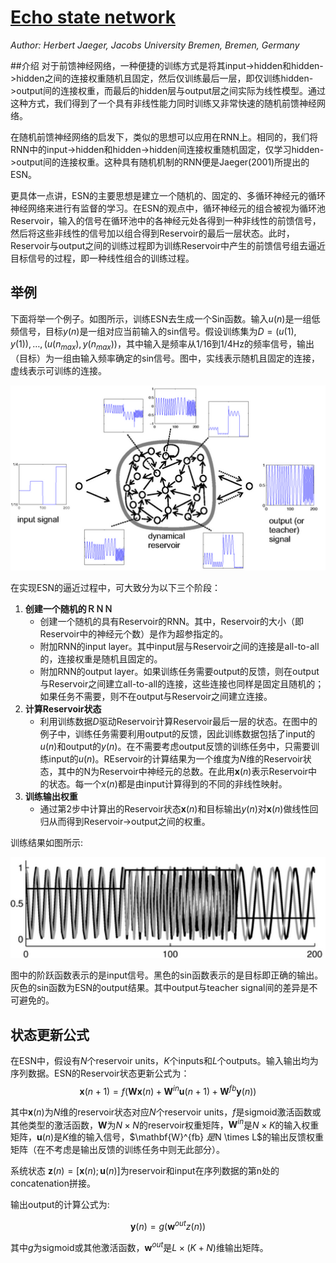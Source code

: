 <!-- @import "themes/infoq.css" -->

# [Echo state network](http://www.scholarpedia.org/article/Echo_state_network)

_Author: Herbert Jaeger, Jacobs University Bremen, Bremen, Germany_

##介绍
对于前馈神经网络，一种便捷的训练方式是将其input->hidden和hidden->hidden之间的连接权重随机且固定，然后仅训练最后一层，即仅训练hidden->output间的连接权重，而最后的hidden层与output层之间实际为线性模型。通过这种方式，我们得到了一个具有非线性能力同时训练又非常快速的随机前馈神经网络。

在随机前馈神经网络的启发下，类似的思想可以应用在RNN上。相同的，我们将RNN中的input->hidden和hidden->hidden间连接权重随机固定，仅学习hidden->output间的连接权重。这种具有随机机制的RNN便是Jaeger(2001)所提出的ESN。

更具体一点讲，ESN的主要思想是建立一个随机的、固定的、多循环神经元的循环神经网络来进行有监督的学习。在ESN的观点中，循环神经元的组合被视为循环池Reservoir，输入的信号在循环池中的各神经元处各得到一种非线性的前馈信号，然后将这些非线性的信号加以组合得到Reservoir的最后一层状态。此时，Reservoir与output之间的训练过程即为训练Reservoir中产生的前馈信号组去逼近目标信号的过程，即一种线性组合的训练过程。

## 举例
下面将举一个例子。如图所示，训练ESN去生成一个Sin函数。输入$u(n)$是一组低频信号，目标$y(n)$是一组对应当前输入的sin信号。假设训练集为$D = (u(1),y(1)),\ldots, (u(n_{max}),y(n_{max}))$，其中输入是频率从1/16到1/4Hz的频率信号，输出（目标）为一组由输入频率确定的sin信号。图中，实线表示随机且固定的连接，虚线表示可训练的连接。

<img src="./imgs/esn-example.png" width="650">

在实现ESN的逼近过程中，可大致分为以下三个阶段：
1. **创建一个随机的ＲＮＮ**
    -  创建一个随机的具有Reservoir的RNN。其中，Reservoir的大小（即Reservoir中的神经元个数）是作为超参指定的。
    -  附加RNN的input layer。其中input层与Reservoir之间的连接是all-to-all的，连接权重是随机且固定的。
    -  附加RNN的output layer。如果训练任务需要output的反馈，则在output与Reservoir之间建立all-to-all的连接，这些连接也同样是固定且随机的；如果任务不需要，则不在output与Reservoir之间建立连接。
2. **计算Reservoir状态**
    -  利用训练数据$D$驱动Reservoir计算Reservoir最后一层的状态。在图中的例子中，训练任务需要利用output的反馈，因此训练数据包括了input的$u(n)$和output的$y(n)$。在不需要考虑output反馈的训练任务中，只需要训练input的$u(n)$。REservoir的计算结果为一个维度为$N$维的Reservoir状态，其中的N为Reservoir中神经元的总数。在此用$\mathbf{x}(n)$表示Reservoir中的状态。每一个$x(n)$都是由input计算得到的不同的非线性映射。
3. **训练输出权重**
    -  通过第2步中计算出的Reservoir状态$\mathbf{x}(n)$和目标输出$y(n)$对$\mathbf{x}(n)$做线性回归从而得到Reservoir->output之间的权重。

训练结果如图所示:

<img src="./imgs/esn-example-result.png" width="650">

图中的阶跃函数表示的是input信号。黑色的sin函数表示的是目标即正确的输出。灰色的sin函数为ESN的output结果。其中output与teacher signal间的差异是不可避免的。

## 状态更新公式

在ESN中，假设有$N$个reservoir units，$K$个inputs和$L$个outputs。输入输出均为序列数据。ESN的Reservoir状态更新公式为：
$$\mathbf{x}(n+1) = f(\mathbf{W} \mathbf{x}(n) + \mathbf{W}^{in}
\mathbf{u}(n+1) + \mathbf{W}^{fb} \mathbf{y}(n)) $$

其中$\mathbf{x}(n)$为$N$维的reservoir状态对应$N$个reservoir units，$f$是sigmoid激活函数或其他类型的激活函数，$\mathbf{W}$为$N \times N$的reservoir权重矩阵，$\mathbf{W}^{in}$是$N \times K$的输入权重矩阵，$\mathbf{u}(n)$是$K$维的输入信号，$\mathbf{W}^{fb} $是$N \times L$的输出反馈权重矩阵（在不考虑是输出反馈的训练任务中则无此部分）。

系统状态 $\mathbf{z}(n)=[\mathbf{x}(n);\mathbf{u}(n)]$为reservoir和input在序列数据的第n处的concatenation拼接。

输出output的计算公式为:

$$\mathbf{y}(n)=g(\mathbf{w}^{out}z(n))$$

其中$g$为sigmoid或其他激活函数，$\mathbf{w}^{out}$是$L \times (K + N)$维输出矩阵。
